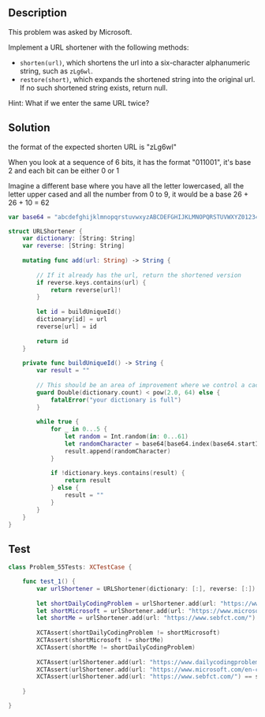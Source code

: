 ## Description

This problem was asked by Microsoft.

Implement a URL shortener with the following methods:

- `shorten(url)`, which shortens the url into a six-character alphanumeric string, such as `zLg6wl`.
- `restore(short)`, which expands the shortened string into the original url. If no such shortened string exists, return null.

Hint: What if we enter the same URL twice?

## Solution

the format of the expected shorten URL is "zLg6wl"
 
When you look at a sequence of 6 bits, it has the format "011001", it's base 2 and each bit can be either 0 or 1

Imagine a different base where you have all the letter lowercased, all the letter upper cased and all the number from 0 to 9, it would be a base 26 + 26 + 10 = 62
    
```swift
var base64 = "abcdefghijklmnopqrstuvwxyzABCDEFGHIJKLMNOPQRSTUVWXYZ0123456789"

struct URLShortener {
    var dictionary: [String: String]
    var reverse: [String: String]
    
    mutating func add(url: String) -> String {
        
        // If it already has the url, return the shortened version
        if reverse.keys.contains(url) {
            return reverse[url]!
        }
        
        let id = buildUniqueId()
        dictionary[id] = url
        reverse[url] = id
        
        return id
    }
    
    private func buildUniqueId() -> String {
        var result = ""
        
        // This should be an area of improvement where we control a cache and restrict how many url we're keeping
        guard Double(dictionary.count) < pow(2.0, 64) else {
            fatalError("your dictionary is full")
        }
        
        while true {
            for _ in 0...5 {
                let random = Int.random(in: 0...61)
                let randomCharacter = base64[base64.index(base64.startIndex, offsetBy: random)]
                result.append(randomCharacter)
            }
            
            if !dictionary.keys.contains(result) {
                return result
            } else {
                result = ""
            }
        }
    }
}
```

## Test

```swift
class Problem_55Tests: XCTestCase {

    func test_1() {
        var urlShortener = URLShortener(dictionary: [:], reverse: [:])
        
        let shortDailyCodingProblem = urlShortener.add(url: "https://www.dailycodingproblem.com/")
        let shortMicrosoft = urlShortener.add(url: "https://www.microsoft.com/en-ca/")
        let shortMe = urlShortener.add(url: "https://www.sebfct.com/")
        
        XCTAssert(shortDailyCodingProblem != shortMicrosoft)
        XCTAssert(shortMicrosoft != shortMe)
        XCTAssert(shortMe != shortDailyCodingProblem)
        
        XCTAssert(urlShortener.add(url: "https://www.dailycodingproblem.com/") == shortDailyCodingProblem)
        XCTAssert(urlShortener.add(url: "https://www.microsoft.com/en-ca/") == shortMicrosoft)
        XCTAssert(urlShortener.add(url: "https://www.sebfct.com/") == shortMe)
        
    }

}
```